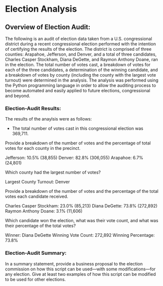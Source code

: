 # Election Analysis

## Overview of Election Audit: 

The following is an audit of election data taken from a U.S. congressional district during a recent congressional election performed with the intention of certifying the results of the election. The district is comprised of three counties: Arapahoe, Jefferson, and Denver, and a total of three candidates, Charles Casper Stockham, Diana DeGette, and Raymon Anthony Doane, ran in the election. The total number of votes cast, a breakdown of votes for each of the three candidates, a determination of the winning candidate, and a breakdown of votes by county (including the county with the largest vote turnout) were determined in the analysis. The analysis was performed using the Python programming language in order to allow the auditing process to become automated and easily applied to future elections, congressional and beyond. 

### Election-Audit Results:

The results of the anaylsis were as follows:

* The total number of votes cast in this congressional election was 369,711.

Provide a breakdown of the number of votes and the percentage of total votes for each county in the precinct.

Jefferson: 10.5% (38,855)
Denver: 82.8% (306,055)
Arapahoe: 6.7% (24,801)

Which county had the largest number of votes?

Largest County Turnout: Denver

Provide a breakdown of the number of votes and the percentage of the total votes each candidate received.

Charles Casper Stockham: 23.0% (85,213)
Diana DeGette: 73.8% (272,892)
Raymon Anthony Doane: 3.1% (11,606)

Which candidate won the election, what was their vote count, and what was their percentage of the total votes? 

Winner: Diana DeGette
Winning Vote Count: 272,892
Winning Percentage: 73.8%

### Election-Audit Summary:

In a summary statement, provide a business proposal to the election commission on how this script can be used—with some modifications—for any election. Give at least two examples of how this script can be modified to be used for other elections.

